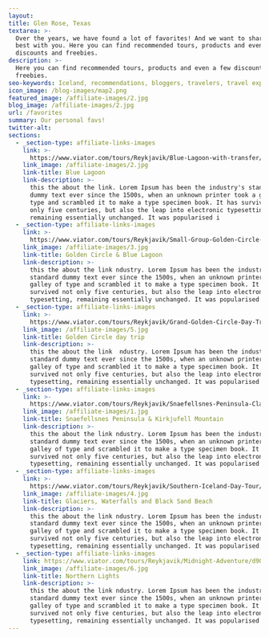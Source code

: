 ```yaml
---
layout:
title: Glen Rose, Texas
textarea: >-
  Over the years, we have found a lot of favorites! And we want to share the
  best with you. Here you can find recommended tours, products and even a few
  discounts and freebies.
description: >-
  Here you can find recommended tours, products and even a few discounts and
  freebies.
seo-keywords: Iceland, recommendations, bloggers, travelers, travel experts, iceland tours,
icon_image: /blog-images/map2.png
featured_image: /affiliate-images/2.jpg
blog_image: /affiliate-images/2.jpg
url: /favorites
summary: Our personal favs!
twitter-alt:
sections:
  - _section-type: affiliate-links-images
    link: >-
      https://www.viator.com/tours/Reykjavik/Blue-Lagoon-with-transfer/d905-105182P16
    link_image: /affiliate-images/2.jpg
    link-title: Blue Lagoon
    link-description: >-
      this the about the link. Lorem Ipsum has been the industry's standard
      dummy text ever since the 1500s, when an unknown printer took a galley of
      type and scrambled it to make a type specimen book. It has survived not
      only five centuries, but also the leap into electronic typesetting,
      remaining essentially unchanged. It was popularised i
  - _section-type: affiliate-links-images
    link: >-
      https://www.viator.com/tours/Reykjavik/Small-Group-Golden-Circle-and-Blue-Lagoon-Tour/d905-16698P27
    link_image: /affiliate-images/3.jpg
    link-title: Golden Circle & Blue Lagoon
    link-description: >-
      this the about the link ndustry. Lorem Ipsum has been the industry's
      standard dummy text ever since the 1500s, when an unknown printer took a
      galley of type and scrambled it to make a type specimen book. It has
      survived not only five centuries, but also the leap into electronic
      typesetting, remaining essentially unchanged. It was popularised i
  - _section-type: affiliate-links-images
    link: >-
      https://www.viator.com/tours/Reykjavik/Grand-Golden-Circle-Day-Trip-from-Reykjavik/d905-16698P2
    link_image: /affiliate-images/5.jpg
    link-title: Golden Circle day trip
    link-description: >-
      this the about the link  ndustry. Lorem Ipsum has been the industry's
      standard dummy text ever since the 1500s, when an unknown printer took a
      galley of type and scrambled it to make a type specimen book. It has
      survived not only five centuries, but also the leap into electronic
      typesetting, remaining essentially unchanged. It was popularised i
  - _section-type: affiliate-links-images
    link: >-
      https://www.viator.com/tours/Reykjavik/Snaefellsnes-Peninsula-Classic-Day-Tour-from-Reykjavik/d905-16698P14
    link_image: /affiliate-images/1.jpg
    link-title: Snaefellsnes Peninsula & Kirkjufell Mountain
    link-description: >-
      this the about the link ndustry. Lorem Ipsum has been the industry's
      standard dummy text ever since the 1500s, when an unknown printer took a
      galley of type and scrambled it to make a type specimen book. It has
      survived not only five centuries, but also the leap into electronic
      typesetting, remaining essentially unchanged. It was popularised i
  - _section-type: affiliate-links-images
    link: >-
      https://www.viator.com/tours/Reykjavik/Southern-Iceland-Day-Tour/d905-16698P3
    link_image: /affiliate-images/4.jpg
    link-title: Glaciers, Waterfalls and Black Sand Beach
    link-description: >-
      this the about the link ndustry. Lorem Ipsum has been the industry's
      standard dummy text ever since the 1500s, when an unknown printer took a
      galley of type and scrambled it to make a type specimen book. It has
      survived not only five centuries, but also the leap into electronic
      typesetting, remaining essentially unchanged. It was popularised i
  - _section-type: affiliate-links-images
    link: https://www.viator.com/tours/Reykjavik/Midnight-Adventure/d905-107666P1
    link_image: /affiliate-images/6.jpg
    link-title: Northern Lights
    link-description: >-
      this the about the link ndustry. Lorem Ipsum has been the industry's
      standard dummy text ever since the 1500s, when an unknown printer took a
      galley of type and scrambled it to make a type specimen book. It has
      survived not only five centuries, but also the leap into electronic
      typesetting, remaining essentially unchanged. It was popularised i
---
```

